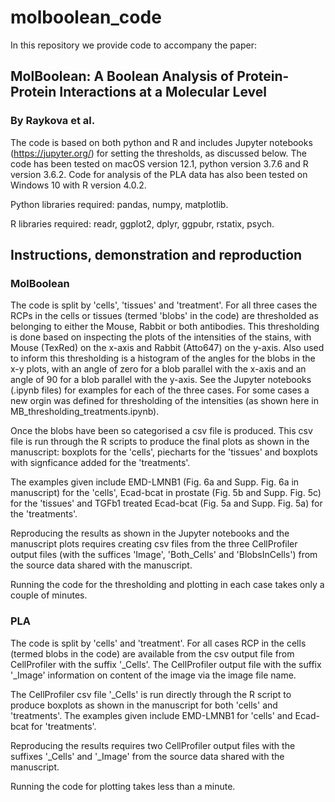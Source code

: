 # molboolean_code

In this repository we provide code to accompany the paper:

## MolBoolean: A Boolean Analysis of Protein-Protein Interactions at a Molecular Level

### By Raykova et al.

The code is based on both python and R and includes Jupyter notebooks (https://jupyter.org/) for setting the thresholds, as discussed below. The code has been tested on macOS version 12.1, python version 3.7.6 and R version 3.6.2. Code for analysis of the PLA data has also been tested on Windows 10 with R version 4.0.2.

Python libraries required: pandas, numpy, matplotlib.

R libraries required: readr, ggplot2, dplyr, ggpubr, rstatix, psych.

## Instructions, demonstration and reproduction

### MolBoolean

The code is split by 'cells', 'tissues' and 'treatment'. For all three cases the RCPs in the cells or tissues (termed 'blobs' in the code) are thresholded as belonging to either the Mouse, Rabbit or both antibodies. This thresholding is done based on inspecting the plots of the intensities of the stains, with Mouse (TexRed) on the x-axis and Rabbit (Atto647) on the y-axis. Also used to inform this thresholding is a histogram of the angles for the blobs in the x-y plots, with an angle of zero for a blob parallel with the x-axis and an angle of 90 for a blob parallel with the y-axis. See the Jupyter notebooks (.ipynb files) for examples for each of the three cases. For some cases a new orgin was defined for thresholding of the intensities (as shown here in MB_thresholding_treatments.ipynb).

Once the blobs have been so categorised a csv file is produced. This csv file is run through the R scripts to produce the final plots as shown in the manuscript: boxplots for the 'cells', piecharts for the 'tissues' and boxplots with signficance added for the 'treatments'.

The examples given include EMD-LMNB1 (Fig. 6a and Supp. Fig. 6a in manuscript) for the 'cells', Ecad-bcat in prostate (Fig. 5b and Supp. Fig. 5c) for the 'tissues' and TGFb1 treated Ecad-bcat (Fig. 5a and Supp. Fig. 5a) for the 'treatments'.

Reproducing the results as shown in the Jupyter notebooks and the manuscript plots requires creating csv files from the three CellProfiler output files (with the suffices 'Image', 'Both_Cells' and 'BlobsInCells') from the source data shared with the manuscript.

Running the code for the thresholding and plotting in each case takes only a couple of minutes.

### PLA

The code is split by 'cells' and 'treatment'. For all cases RCP in the cells (termed blobs in the code) are available from the csv output file from CellProfiler with the suffix '_Cells'. The CellProfiler output file with the suffix '_Image' information on content of the image via the image file name.

The CellProfiler csv file '_Cells' is run directly through the R script to produce boxplots as shown in the manuscript for both 'cells' and 'treatments'. 
The examples given include EMD-LMNB1 for 'cells' and Ecad-bcat for 'treatments'.

Reproducing the results requires two CellProfiler output files with the suffixes '_Cells' and '_Image' from the source data shared with the manuscript.

Running the code for plotting takes less than a minute.    
